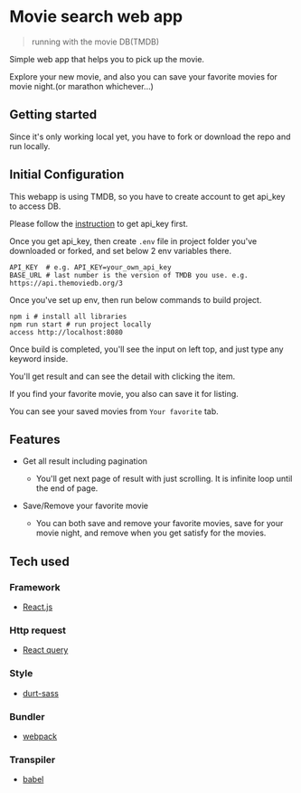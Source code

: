 # Movie search web app

> running with the movie DB(TMDB)

Simple web app that helps you to pick up the movie.

Explore your new movie, and also you can save your favorite movies for movie night.(or marathon whichever...)

## Getting started

Since it's only working local yet, you have to fork or download the repo and run locally.

## Initial Configuration

This webapp is using TMDB, so you have to create account to get api_key to access DB.

Please follow the [instruction](https://developers.themoviedb.org/3/getting-started/introduction) to get api_key first.

Once you get api_key, then create `.env` file in project folder you've downloaded or forked, and set below 2 env variables there.

```shell
API_KEY  # e.g. API_KEY=your_own_api_key
BASE_URL # last number is the version of TMDB you use. e.g. https://api.themoviedb.org/3
```

Once you've set up env, then run below commands to build project.

```shell
npm i # install all libraries
npm run start # run project locally
access http://localhost:8080
```

Once build is completed, you'll see the input on left top, and just type any keyword inside.

You'll get result and can see the detail with clicking the item.

If you find your favorite movie, you also can save it for listing.

You can see your saved movies from `Your favorite` tab.

## Features

- Get all result including pagination
  - You'll get next page of result with just scrolling. It is infinite loop until the end of page.

- Save/Remove your favorite movie
  - You can both save and remove your favorite movies, save for your movie night, and remove when you get satisfy for the movies.

## Tech used

### Framework

- [React.js](https://reactjs.org/)

### Http request

- [React query](https://react-query.tanstack.com/)

### Style

- [durt-sass](https://sass-lang.com/)

### Bundler

- [webpack](https://webpack.js.org/)

### Transpiler

- [babel](https://babeljs.io/)
